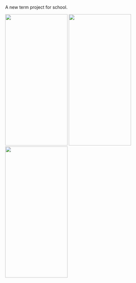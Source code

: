 A new term project for school.


<img src="https://github.com/sevdeaydiin/MovieBookingApp/assets/74006598/c881f176-14ee-48c4-8c2f-7db8b4461c01" width="200" height="420" />  <img src="https://github.com/sevdeaydiin/MovieBookingApp/assets/74006598/226c5b65-e1ea-4b23-b893-548d3f5d2fc5" width="200" height="420" />   <img src="https://github.com/sevdeaydiin/MovieBook/assets/74006598/d000c0df-28d8-4746-ba5b-7fd246ea2bb5" width="200" height="420" />  






